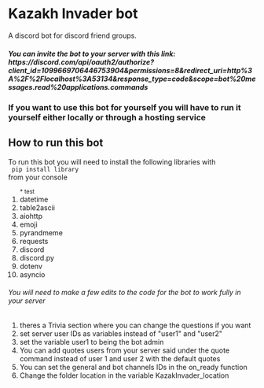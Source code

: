 # Kazakh Invader bot
 A discord bot for discord friend groups.

<h5> You can invite the bot to your server with this link: https://discord.com/api/oauth2/authorize?client_id=1099669706446753904&permissions=8&redirect_uri=http%3A%2F%2Flocalhost%3A53134&response_type=code&scope=bot%20messages.read%20applications.commands </h5>

<h3>If you want to use this bot for yourself you will have to run it yourself either locally or through a hosting service</h3>

<h2> How to run this bot </h2>

To run this bot you will need to install the following libraries with <br>
<code class = "language-html"> pip install library</code> <br>
from your console

<ol>
<sub>* test</sub>
<li>datetime</li>
<li>table2ascii</li>
<li>aiohttp</li>
<li>emoji</li>
<li>pyrandmeme</li>
<li>requests</li>
<li>discord</li>
<li>discord.py</li>
<li>dotenv</li>
<li>asyncio</li>
</ol>


<h6> You will need to make a few edits to the code for the bot to work fully in your server</h6>

<ol>
<li>theres a Trivia section where you can change the questions if you want</li>
<li>set server user IDs as variables instead of "user1" and "user2"</li>
<li>set the variable user1 to being the bot admin</li>
<li>You can add quotes users from your server said under the quote command instead of user 1 and user 2 with the default quotes</li>
<li>You can set the general and bot channels IDs in the on_ready function</li>
<li>Change the folder location in the variable KazakInvader_location</li>
</ol>
